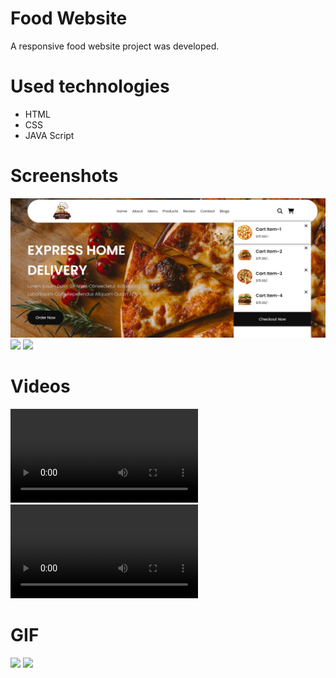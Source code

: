 # Food Website

A responsive food website project was developed.

# Used technologies

- HTML
- CSS
- JAVA Script

# Screenshots

![](1.jpg)
![](2.jpg)
![](3.jpg)


# Videos

![](Website_fast_food_Rest-1.mp4)
![](Website_fast_food_Rest-2.mp4)


# GIF

![](Website_fast_food_Rest-2.gif)
![](Website_fast_food_Rest.gif)